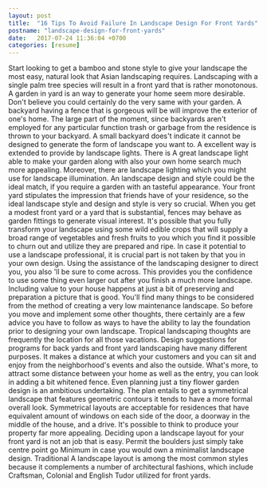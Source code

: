 ```yaml
---
layout: post
title:  "16 Tips To Avoid Failure In Landscape Design For Front Yards"
postname: "landscape-design-for-front-yards"
date:   2017-07-24 11:36:04 +0700
categories: [resume]
---
```

Start looking to get a bamboo and stone style to give your landscape the most easy, natural look that Asian landscaping requires. Landscaping with a single palm tree species will result in a front yard that is rather monotonous. A garden in yard is an way to generate your home seem more desirable. Don't believe you could certainly do the very same with your garden. A backyard having a fence that is gorgeous will be will improve the exterior of one's home. The large part of the moment, since backyards aren't employed for any particular function trash or garbage from the residence is thrown to your backyard. A small backyard does't indicate it cannot be designed to generate the form of landscape you want to. A excellent way is extended to provide by landscape lights. There is A great landscape light able to make your garden along with also your own home search much more appealing. Moreover, there are landscape lighting which you might use for landscape illumination. An landscape design and style could be the ideal match, if you require a garden with an tasteful appearance. Your front yard stipulates the impression that friends have of your residence, so the ideal landscape style and design and style is very so crucial. When you get a modest front yard or a yard that is substantial, fences may behave as garden fittings to generate visual interest. It's possible that you fully transform your landscape using some wild edible crops that will supply a broad range of vegetables and fresh fruits to you which you find it possible to churn out and utilize they are prepared and ripe. In case it potential to use a landscape professional, it is crucial part is not taken by that you in your own design. Using the assistance of the landscaping designer to direct you, you also 'll be sure to come across. This provides you the confidence to use some thing even larger out after you finish a much more landscape. Including value to your house happens at just a bit of preserving and preparation a picture that is good. You'll find many things to be considered from the method of creating a very low maintenance landscape. So before you move and implement some other thoughts, there certainly are a few advice you have to follow as ways to have the ability to lay the foundation prior to designing your own landscape. Tropical landscaping thoughts are frequently the location for all those vacations. Design suggestions for programs for back yards and front yard landscaping have many different purposes. It makes a distance at which your customers and you can sit and enjoy from the neighborhood's events and also the outside. What's more, to attract some distance between your home as well as the entry, you can look in adding a bit whitened fence. Even planning just a tiny flower garden design is an ambitious undertaking. The plan entails to get a symmetrical landscape that features geometric contours it tends to have a more formal overall look. Symmetrical layouts are acceptable for residences that have equivalent amount of windows on each side of the door, a doorway in the middle of the house, and a drive. It's possible to think to produce your property far more appealing. Deciding upon a landscape layout for your front yard is not an job that is easy. Permit the boulders just simply take centre point go Minimum in case you would own a minimalist landscape design. Traditional A landscape layout is among the most common styles because it complements a number of architectural fashions, which include Craftsman, Colonial and English Tudor utilized for front yards.
